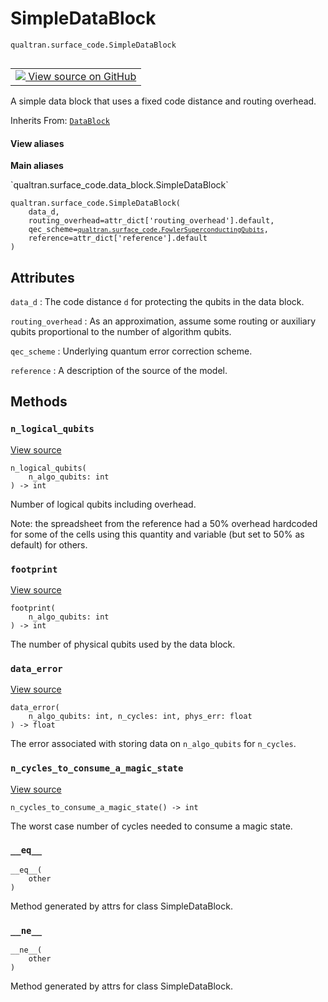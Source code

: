 # SimpleDataBlock
`qualtran.surface_code.SimpleDataBlock`


<table class="tfo-notebook-buttons tfo-api nocontent" align="left">
<td>
  <a target="_blank" href="https://github.com/quantumlib/Qualtran/blob/main/qualtran/surface_code/data_block.py#L51-L90">
    <img src="https://www.tensorflow.org/images/GitHub-Mark-32px.png" />
    View source on GitHub
  </a>
</td>
</table>



A simple data block that uses a fixed code distance and routing overhead.

Inherits From: [`DataBlock`](../../qualtran/surface_code/data_block/DataBlock.md)

<section class="expandable">
  <h4 class="showalways">View aliases</h4>
  <p>
<b>Main aliases</b>
<p>`qualtran.surface_code.data_block.SimpleDataBlock`</p>
</p>
</section>

<pre class="devsite-click-to-copy prettyprint lang-py tfo-signature-link">
<code>qualtran.surface_code.SimpleDataBlock(
    data_d,
    routing_overhead=attr_dict[&#x27;routing_overhead&#x27;].default,
    qec_scheme=<a href="../../qualtran/surface_code.html#FowlerSuperconductingQubits"><code>qualtran.surface_code.FowlerSuperconductingQubits</code></a>,
    reference=attr_dict[&#x27;reference&#x27;].default
)
</code></pre>



<!-- Placeholder for "Used in" -->




<h2 class="add-link">Attributes</h2>

`data_d`<a id="data_d"></a>
: The code distance `d` for protecting the qubits in the data block.

`routing_overhead`<a id="routing_overhead"></a>
: As an approximation, assume some routing or auxiliary
  qubits proportional to the number of algorithm qubits.

`qec_scheme`<a id="qec_scheme"></a>
: Underlying quantum error correction scheme.

`reference`<a id="reference"></a>
: A description of the source of the model.




## Methods

<h3 id="n_logical_qubits"><code>n_logical_qubits</code></h3>

<a target="_blank" class="external" href="https://github.com/quantumlib/Qualtran/blob/main/qualtran/surface_code/data_block.py#L68-L75">View source</a>

<pre class="devsite-click-to-copy prettyprint lang-py tfo-signature-link">
<code>n_logical_qubits(
    n_algo_qubits: int
) -> int
</code></pre>

Number of logical qubits including overhead.

Note: the spreadsheet from the reference had a 50% overhead hardcoded for
some of the cells using this quantity and variable (but set to 50% as default)
for others.

<h3 id="footprint"><code>footprint</code></h3>

<a target="_blank" class="external" href="https://github.com/quantumlib/Qualtran/blob/main/qualtran/surface_code/data_block.py#L77-L80">View source</a>

<pre class="devsite-click-to-copy prettyprint lang-py tfo-signature-link">
<code>footprint(
    n_algo_qubits: int
) -> int
</code></pre>

The number of physical qubits used by the data block.


<h3 id="data_error"><code>data_error</code></h3>

<a target="_blank" class="external" href="https://github.com/quantumlib/Qualtran/blob/main/qualtran/surface_code/data_block.py#L82-L87">View source</a>

<pre class="devsite-click-to-copy prettyprint lang-py tfo-signature-link">
<code>data_error(
    n_algo_qubits: int, n_cycles: int, phys_err: float
) -> float
</code></pre>

The error associated with storing data on `n_algo_qubits` for `n_cycles`.


<h3 id="n_cycles_to_consume_a_magic_state"><code>n_cycles_to_consume_a_magic_state</code></h3>

<a target="_blank" class="external" href="https://github.com/quantumlib/Qualtran/blob/main/qualtran/surface_code/data_block.py#L89-L90">View source</a>

<pre class="devsite-click-to-copy prettyprint lang-py tfo-signature-link">
<code>n_cycles_to_consume_a_magic_state() -> int
</code></pre>

The worst case number of cycles needed to consume a magic state.


<h3 id="__eq__"><code>__eq__</code></h3>

<pre class="devsite-click-to-copy prettyprint lang-py tfo-signature-link">
<code>__eq__(
    other
)
</code></pre>

Method generated by attrs for class SimpleDataBlock.


<h3 id="__ne__"><code>__ne__</code></h3>

<pre class="devsite-click-to-copy prettyprint lang-py tfo-signature-link">
<code>__ne__(
    other
)
</code></pre>

Method generated by attrs for class SimpleDataBlock.




